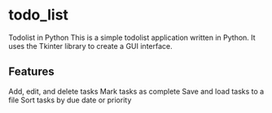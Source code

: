# todo_list
Todolist in Python
This is a simple todolist application written in Python. It uses the Tkinter library to create a GUI interface.
## Features
Add, edit, and delete tasks
Mark tasks as complete
Save and load tasks to a file
Sort tasks by due date or priority
